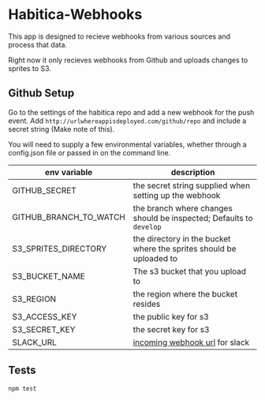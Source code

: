 # Habitica-Webhooks

This app is designed to recieve webhooks from various sources and process that data.

Right now it only recieves webhooks from Github and uploads changes to sprites to S3.

## Github Setup

Go to the settings of the habitica repo and add a new webhook for the push event. Add `http://urlwhereappisdeployed.com/github/repo` and include a secret string (Make note of this).

You will need to supply a few environmental variables, whether through a config.json file or passed in on the command line.

| env variable               | description                                                                          |
|----------------------------|--------------------------------------------------------------------------------------|
| GITHUB_SECRET              | the secret string supplied when setting up the webhook                               |
| GITHUB_BRANCH_TO_WATCH     | the branch where changes should be inspected; Defaults to `develop`                  |
| S3_SPRITES_DIRECTORY       | the directory in the bucket where the sprites should be uploaded to                  |
| S3_BUCKET_NAME             | The s3 bucket that you upload to                                                     |
| S3_REGION                  | the region where the bucket resides                                                  |
| S3_ACCESS_KEY              | the public key for s3                                                                |
| S3_SECRET_KEY              | the secret key for s3                                                                |
| SLACK_URL                  | [incoming webhook url](https://slack.com/apps/A0F7XDUAZ-incoming-webhooks) for slack |


## Tests

```bash
npm test
```

